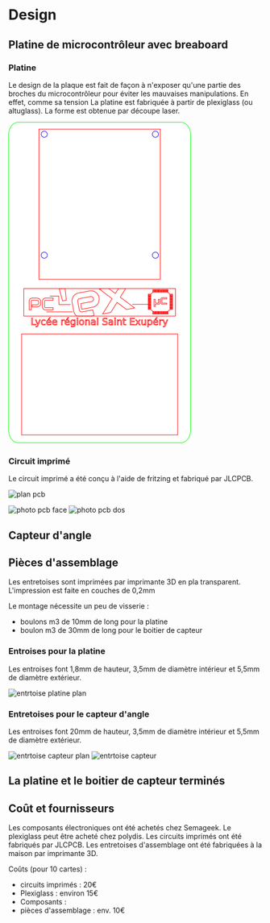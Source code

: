 # Design
## Platine de microcontrôleur avec breaboard
### Platine
Le design de la plaque est fait de façon à n'exposer qu'une partie des broches du microcontrôleur pour éviter les mauvaises manipulations.
En effet, comme sa tension
La platine est fabriquée à partir de plexiglass (ou altuglass). La forme est obtenue par découpe laser. 

![plan de la platine](https://github.com/olivier-boesch/CircuitPython-au-lycee/raw/master/Mat%C3%A9riel/Platine%20d'exp%C3%A9rimentation/plaque_exp%C3%A9rimentation_pc.png "Plan platine")

### Circuit imprimé
Le circuit imprimé a été conçu à l'aide de fritzing et fabriqué par JLCPCB.

![plan pcb](https://github.com/olivier-boesch/CircuitPython-au-lycee/raw/master/Mat%C3%A9riel/pcb/m4v06-2019_pcb.png "Plan pcb")

![photo pcb face](https://github.com/olivier-boesch/CircuitPython-au-lycee/raw/master/Mat%C3%A9riel/pcb/pcb_front_s.jpg "photo pcb face")
![photo pcb dos](https://github.com/olivier-boesch/CircuitPython-au-lycee/raw/master/Mat%C3%A9riel/pcb/pcb_back_s.jpg "photo pcb dos")



## Capteur d'angle


## Pièces d'assemblage
Les entretoises sont imprimées par imprimante 3D en pla transparent. L'impression est faite en couches de 0,2mm

Le montage nécessite un peu de visserie :
* boulons m3 de 10mm de long pour la platine
* boulon m3 de 30mm de long pour le boitier de capteur

### Entroises pour la platine
Les entroises font 1,8mm de hauteur, 3,5mm de diamètre intérieur et 5,5mm de diamètre extérieur.
 
![entrtoise platine plan](https://github.com/olivier-boesch/CircuitPython-au-lycee/raw/master/Mat%C3%A9riel/assemblage/entretoise_plaque_ex.png "entrtoise platine plan")


### Entretoises pour le capteur d'angle
Les entroises font 20mm de hauteur, 3,5mm de diamètre intérieur et 5,5mm de diamètre extérieur.

 
![entrtoise capteur plan](https://github.com/olivier-boesch/CircuitPython-au-lycee/raw/master/Mat%C3%A9riel/assemblage/entretoise_capteur_angle.png "entrtoise capteur plan")
![entrtoise capteur](https://github.com/olivier-boesch/CircuitPython-au-lycee/raw/master/Mat%C3%A9riel/assemblage/entretoise_capteur_angle_3d.jpg "entrtoise capteur")


## La platine et le boitier de capteur terminés

## Coût et fournisseurs
Les composants électroniques ont été achetés chez Semageek. Le plexiglass peut être acheté chez polydis. Les circuits imprimés ont été fabriqués par JLCPCB. Les entretoises d'assemblage ont été fabriquées à la maison par imprimante 3D.

Coûts (pour 10 cartes) :
* circuits imprimés : 20€
* Plexiglass : environ 15€
* Composants : 
* pièces d'assemblage : env. 10€